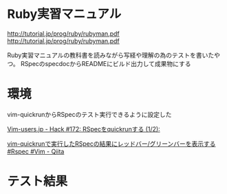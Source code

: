 # Ruby実習マニュアル

http://tutorial.jp/prog/ruby/rubyman.pdf http://tutorial.jp/prog/ruby/rubyman.pdf

Ruby実習マニュアルの教科書を読みながら写経や理解の為のテストを書いたやつ。
RSpecのspecdocからREADMEにビルド出力して成果物にする

# 環境

vim-quickrunからRSpecのテスト実行できるように設定した

[Vim-users.jp - Hack #172: RSpecをquickrunする (1/2):](http://vim-users.jp/2010/09/hack172/ "")

[vim-quickrunで実行したRSpecの結果にレッドバー/グリーンバーを表示する #Rspec #Vim - Qiita](http://qiita.com/items/24a2b86348c4deec69fd "vim-quickrunで実行したRSpecの結果にレッドバー/グリーンバーを表示する #Rspec #Vim - Qiita")

# テスト結果

<pre>

